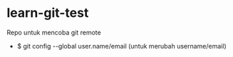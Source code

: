 # learn-git-test

Repo untuk mencoba git remote

- $ git config --global user.name/email (untuk merubah username/email)
